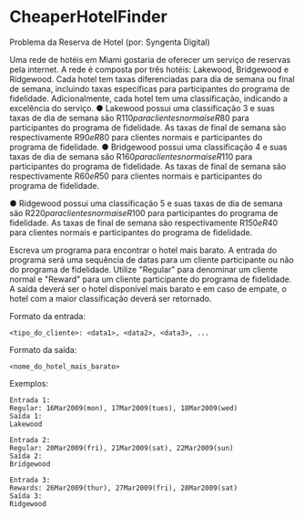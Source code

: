 # CheaperHotelFinder

Problema da Reserva de Hotel (por: Syngenta Digital)

Uma rede de hotéis em Miami gostaria de oferecer um serviço de reservas pela internet. A
rede é composta por três hotéis: Lakewood, Bridgewood e Ridgewood. Cada hotel tem taxas
diferenciadas para dia de semana ou final de semana, incluindo taxas específicas para
participantes do programa de fidelidade. Adicionalmente, cada hotel tem uma classificação,
indicando a excelência do serviço.
● Lakewood possui uma classificação 3 e suas taxas de dia de semana são R$110 para
clientes normais e R$80 para participantes do programa de fidelidade. As taxas de
final de semana são respectivamente R$90 e R$80 para clientes normais e
participantes do programa de fidelidade.
● Bridgewood possui uma classificação 4 e suas taxas de dia de semana são R$160
para clientes normais e R$110 para participantes do programa de fidelidade. As taxas
de final de semana são respectivamente R$60 e R$50 para clientes normais e
participantes do programa de fidelidade.

● Ridgewood possui uma classificação 5 e suas taxas de dia de semana são R$220
para clientes normais e R$100 para participantes do programa de fidelidade. As taxas
de final de semana são respectivamente R$150 e R$40 para clientes normais e
participantes do programa de fidelidade.

Escreva um programa para encontrar o hotel mais barato. A entrada do programa será uma
sequência de datas para um cliente participante ou não do programa de fidelidade.
Utilize "Regular" para denominar um cliente normal e "Reward" para um cliente participante
do programa de fidelidade. A saída deverá ser o hotel disponível mais barato e em caso de
empate, o hotel com a maior classificação deverá ser retornado.

Formato da entrada:
```
<tipo_do_cliente>: <data1>, <data2>, <data3>, ...
```

Formato da saída:
```
<nome_do_hotel_mais_barato>
```

Exemplos:
```
Entrada 1:
Regular: 16Mar2009(mon), 17Mar2009(tues), 18Mar2009(wed)
Saída 1:
Lakewood
```
```
Entrada 2:
Regular: 20Mar2009(fri), 21Mar2009(sat), 22Mar2009(sun)
Saída 2:
Bridgewood
```
```
Entrada 3:
Rewards: 26Mar2009(thur), 27Mar2009(fri), 28Mar2009(sat)
Saída 3:
Ridgewood

